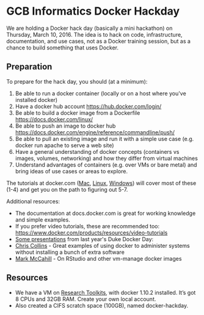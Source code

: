 # GCB Informatics Docker Hackday

We are holding a Docker hack day (basically a mini hackathon) on Thursday, March 10, 2016. The idea is to hack on code, infrastructure, documentation, and use cases, not as a Docker training session, but as a chance to build something that uses Docker.

## Preparation

To prepare for the hack day, you should (at a minimum):

1. Be able to run a docker container (locally or on a host where you've installed docker)
2. Have a docker hub account https://hub.docker.com/login/
3. Be able to build a docker image from a Dockerfile https://docs.docker.com/linux/
4. Be able to push an image to docker hub https://docs.docker.com/engine/reference/commandline/push/
5. Be able to pull an existing image and run it with a simple use case (e.g. docker run apache to serve a web site)
6. Have a general understanding of docker concepts (containers vs images, volumes, networking) and how they differ from virtual machines
7. Understand advantages of containers (e.g. over VMs or bare metal) and bring ideas of use cases or areas to explore.

The tutorials at docker.com ([Mac](https://docs.docker.com/mac/), [Linux](https://docs.docker.com/linux/), [Windows](https://docs.docker.com/windows/)) will cover most of these (1-4) and get you on the path to figuring out 5-7.

Additional resources:

- The documentation at docs.docker.com is great for working knowledge and simple examples.
- If you prefer video tutorials, these are recommended too: https://www.docker.com/products/resources/video-tutorials
- [Some presentations](https://rc.duke.edu/duke-docker-day-videos/) from last year's Duke Docker Day:
 - [Chris Collins](https://rc.duke.edu/chris-collins-duke-docker-day-2/) - Great examples of using docker to administer systems without installing a bunch of extra software
 - [Mark McCahill](https://rc.duke.edu/mark-mccahill-duke-docker-day-2/) - On RStudio and other vm-manage docker images

## Resources

* We have a VM on [Research Toolkits](https://rtoolkits.web.duke.edu/projects/15), with docker 1.10.2 installed. It’s got 8 CPUs and 32GB RAM. Create your own local account.
* Also created a CIFS scratch space (100GB), named docker-hackday.
